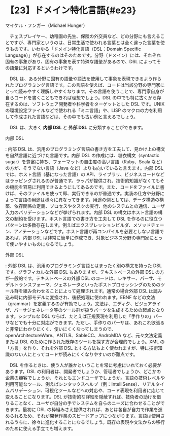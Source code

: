 # 【23】ドメイン特化言語{#e23}

<div class="author">マイケル・フンガー（Michael Hunger）</div>

　チェスプレイヤー、幼稚園の先生、保険の外交員など、どの分野にも言えることですが、専門家というのは、日常生活で使われる言葉とは全く違った言葉を使うものです。いわゆる「ドメイン特化言語（DSL：Domain Specific Language）」が存在するのはそのためです。分野（ドメイン）には、それぞれ固有の事象があり、固有の事象を表す特殊な語彙があるので、DSL によってその語彙に対応するというわけです。

　DSL は、ある分野に固有の語彙や語法を使用して事象を表現できるよう作られたプログラミング言語です。この言語を使えば、コードは当該分野の専門家にとって読みやすく理解しやすくなります。その言語を使うことで、専門家自身が自らコードを書くこともできれば理想でしょう。DSL の中でも特に古くから存在するのは、ソフトウェア開発者や科学者をターゲットとした DSL です。UNIX の環境設定ファイルなどで使われる「ミニ言語」や、LISP のマクロの力を利用して作成された言語などは、その中でも古い例と言えるでしょう。

　DSL は、大きく **内部 DSL** と **外部 DSL** に分類することができます。

内部 DSL

  : 内部 DSL は、汎用のプログラミング言語の書き方を工夫して、見かけ上の構文を自然言語に近づけた言語です。内部 DSL の作成には、糖衣構文（syntactic sugar）を豊富に持ち、フォーマットの自由度の高い言語（Ruby、Scala など）の方が、そうでない言語（Java など）よりも向いていると言えます。内部 DSL では、ホスト言語（基になった言語）の API、ライブラリ、ビジネスコードなどはラッピングされるのが普通です。ラッパが提供され、技術的知識がなくてもその機能を容易に利用できるようにしてあるのです。また、コードをファイルに書けば、そのファイルを使って即、実行できるのが普通です。実装の仕方や分野によって言語の用途は様々に異なってきます。用途の例としては、データ構造の構築、依存関係の定義、プロセスやタスクの実行、他のシステムとの通信、ユーザ入力のバリデーションなどが挙げられます。内部 DSL の構文はホスト言語の構文の制約を受けます。ホスト言語での書き方を工夫して DSL を作るのに役立つパターンは多数存在します。例えばエクスプレッションビルダ、メソッドチェーン、アノテーションなどです。ホスト言語が再コンパイルを必要としない言語であれば、内部 DSL は非常に簡単に作成でき、対象ビジネス分野の専門家にとって使いやすいものになるでしょう。

外部 DSL

  : 外部 DSL は、汎用のプログラミング言語とはまったく別の構文を持った DSL です。グラフィカルな外部 DSL もありますが、テキストベースの外部 DSL の方が一般的です。テキストベースの外部 DSL のコードは、レキサー、パーサ、モデルトランスフォーマ、ジェネレータといったポストプロセッシングのためのツール群を組み合わせることによって処理されます。通常の場合外部 DSL は読み込み時に内部モデルに変換され、後続処理に使われます。EBNF などの文法（grammar）を定義するのが有効でしょう。文法は、エディ夕、ビジュアライザ、パーサジェネレータ等のツール群が扱うパーツを生成するための起点となります。シンプルな DSL ならば、たとえば正規表現を利用した「手作りの」パーサなどでも十分に対応ができます。ただし、手作りのパーサは、あれこれ欲張ると非常にわかりにくく、使いにくくなってしまうので、openArchitectureWare、ANTLR、SableCC、AndroMDA など、元々文法定義または DSL のために作られた既存のツールを探す方が合理的でしょう。XML の「方言」を作り、それを外部 DSL とする方法もよく使われますが、特に技術知識のない人にとってコードが読みにくくなりやすいのが難点です。

　DSL を作るときは、使う人が誰かということを常に考慮にいれておく必要があります。DSL の利用者は、開発者でしょうか、管理者でしょうか、どこかの企業の顧客でしょうか、それともエンドユーザでしょうか。言語の技術レベルや利用可能なツール、例えばシンタックスヘルプ（例：IntelliSense）、リアルタイムバリデーション、可視化ツールなどへの対応や、コード表現を利用者に応じて変えることになります。DSL が技術的な詳細を隠蔽すれば、技術者の助けを借りることなく、ユーザが自分の手でシステムを自らのニーズに合わせることができます。最初に DSL の枠組みさえ提供されれば、あとは各自が自力で作業を進められるため、それが開発作業のスピードアップにつながります。言語は使用されるうちに、徐々に進化することになるでしょう。既存の表現や文法からの移行のために使える手立ても増えます。
